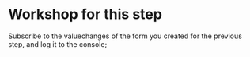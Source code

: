 # Workshop for this step

Subscribe to the valuechanges of the form you created for the previous step,
and log it to the console;
